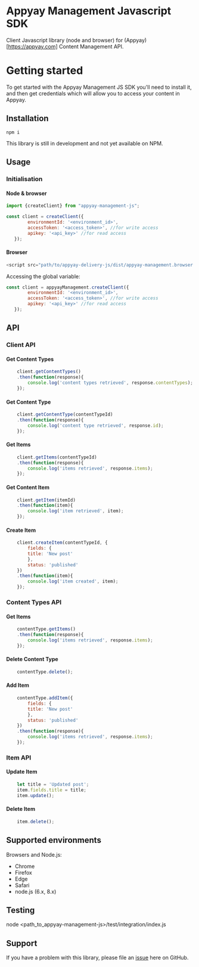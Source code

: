 # Appyay Management Javascript SDK

Client Javascript library (node and browser) for (Appyay)[https://appyay.com] Content Management API.

# Getting started

To get started with the Appyay Management JS SDK you'll need to install it, and then get credentials which will allow you to access your content in Appyay.

## Installation

```
npm i
```

This library is still in development and not yet available on NPM.

## Usage

### Initialisation

#### Node & browser

```js
import {createClient} from "appyay-management-js";
```

```js
const client = createClient({
        environmentId: '<environment_id>', 
        accessToken: '<access_token>', //for write access
        apikey: '<api_key>' //for read access
   });
```

#### Browser

```js
<script src="path/to/appyay-delivery-js/dist/appyay-management.browser.js"></script>
```
Accessing the global variable:

```js
const client = appyayManagement.createClient({
        environmentId: '<environment_id>', 
        accessToken: '<access_token>', //for write access
        apikey: '<api_key>' //for read access
   });
```

## API

### Client API

#### Get Content Types

```js
    client.getContentTypes()
    .then(function(response){
        console.log('content types retrieved', response.contentTypes);
    });
```

#### Get Content Type

```js       
    client.getContentType(contentTypeId)
    .then(function(response){
        console.log('content type retrieved', response.id);
    });
```

#### Get Items

```js
    client.getItems(contentTypeId)
    .then(function(response){
        console.log('items retrieved', response.items);
    });
```

#### Get Content Item

```js
    client.getItem(itemId)
    .then(function(item){
        console.log('item retrieved', item);
    });
```

#### Create Item

```js
    client.createItem(contentTypeId, { 
        fields: {
        title: 'New post'
        },
        status: 'published'
    })
    .then(function(item){
        console.log('item created', item);
    });
```

### Content Types API

#### Get Items

```js
    contentType.getItems()
    .then(function(response){
        console.log('items retrieved', response.items);
    });
```

#### Delete Content Type

```js
    contentType.delete();
```

#### Add Item

```js
    contentType.addItem({
        fields: {
        title: 'New post'
        },
        status: 'published'
    })
    .then(function(response){
        console.log('items retrieved', response.items);
    });
```

### Item API

#### Update Item

```js
    let title = 'Updated post';
    item.fields.title = title;
    item.update();
```
#### Delete Item

```js
    item.delete();
```

## Supported environments

Browsers and Node.js:
- Chrome
- Firefox
- Edge
- Safari
- node.js (6.x, 8.x)

## Testing
node <path_to_appyay-management-js>/test/integration/index.js

## Support
If you have a problem with this library, please file an [issue](https://github.com/appyay/appyay-management-js/issues/new) here on GitHub.
